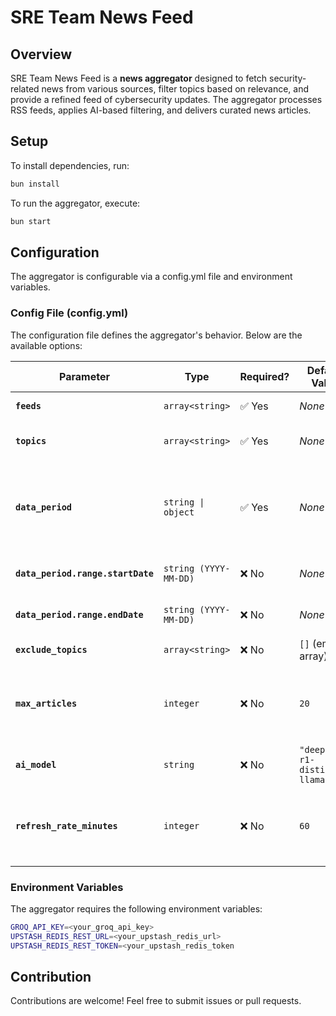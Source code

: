 # SRE Team News Feed

## Overview
SRE Team News Feed is a **news aggregator** designed to fetch security-related news from various sources, filter topics based on relevance, and provide a refined feed of cybersecurity updates. The aggregator processes RSS feeds, applies AI-based filtering, and delivers curated news articles.

## Setup

To install dependencies, run:

```bash
bun install
```

To run the aggregator, execute:

```bash
bun start
```

## Configuration
The aggregator is configurable via a config.yml file and environment variables.

### Config File (config.yml)
The configuration file defines the aggregator's behavior. Below are the available options:


| Parameter                  | Type                   | Required? | Default Value                          | Description |
|----------------------------|-----------------------|-----------|----------------------------------------|-------------|
| **`feeds`**                | `array<string>`       | ✅ Yes    | *None*                                 | List of RSS feed sources. |
| **`topics`**               | `array<string>`       | ✅ Yes    | *None*                                 | List of prioritized cybersecurity topics. |
| **`data_period`**          | `string \| object`    | ✅ Yes    | *None*                                 | Defines the article time range. Can be `"today"`, `"this_week"`, `"previous_week"`, or a date `range`. |
| **`data_period.range.startDate`** | `string (YYYY-MM-DD)` | ❌ No | *None* | Start date for custom range (optional). |
| **`data_period.range.endDate`**   | `string (YYYY-MM-DD)` | ❌ No | *None* | End date for custom range (optional). |
| **`exclude_topics`**       | `array<string>`       | ❌ No     | `[]` (empty array)                     | List of topics to be excluded. |
| **`max_articles`**         | `integer`             | ❌ No     | `20`                                    | Maximum number of articles to process per run. Must be a positive integer. |
| **`ai_model`**             | `string`              | ❌ No     | `"deepseek-r1-distill-llama-70b"`      | AI model used for processing articles. |
| **`refresh_rate_minutes`** | `integer`             | ❌ No     | `60`                                   | Time interval (in minutes) between news fetches. Must be a positive integer. |


### Environment Variables
The aggregator requires the following environment variables:

```bash
GROQ_API_KEY=<your_groq_api_key>
UPSTASH_REDIS_REST_URL=<your_upstash_redis_url>
UPSTASH_REDIS_REST_TOKEN=<your_upstash_redis_token
```

## Contribution
Contributions are welcome! Feel free to submit issues or pull requests.

